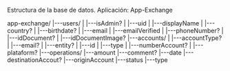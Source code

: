 Estructura de la base de datos.
Aplicación: App-Exchange

app-exchange/
|---users/
|	|---isAdmin?
|	|---uid
|	|---displayName
|	|---country?
|	|---birthdate?
|	|---email
|	|---emailVerified
|	|---phoneNumber?
|	|---idDocument?
|	|---idDocumentImage?
|---accounts/
|	|---accountType?
|	|---email?
|	|---entity?
|	|---id
|	|---type
|	|---numberAccount?
|	|---plataform?
|---operations/
	|---amount
	|---comment?
	|---date
	|---destinationAccout?
	|---originAccount
	|---status
	|---type
